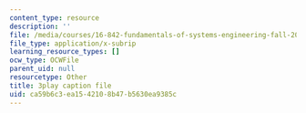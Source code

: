 ```yaml
---
content_type: resource
description: ''
file: /media/courses/16-842-fundamentals-of-systems-engineering-fall-2015/ca59b6c3ea1542108b47b5630ea9385c_ScbSrUSbumo.srt
file_type: application/x-subrip
learning_resource_types: []
ocw_type: OCWFile
parent_uid: null
resourcetype: Other
title: 3play caption file
uid: ca59b6c3-ea15-4210-8b47-b5630ea9385c
---
```

